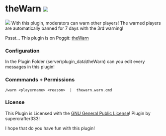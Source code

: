 # theWarn   [![](https://poggit.pmmp.io/shield.state/theWarn)](https://poggit.pmmp.io/p/theWarn)
<a href="https://poggit.pmmp.io/p/theWarn"><img src="https://poggit.pmmp.io/shield.state/theWarn"></a>
With this plugin, moderators can warn other players! The warned players are automatically banned for 7 days with the 3rd warning!

Pssst... This plugin is on Poggit: <a href="https://poggit.pmmp.io/ci/supercrafter333/theWarn">theWarn</a>


### Configuration
In the Plugin Folder (server\plugin_data\theWarn) can you edit every messages in this plugin!


### Commmands + Permissions
``/warn <playername> <reason>  |  thewarn.warn.cmd``


### License
This Plugin is Licensed with the [GNU General Public License](/LICENSE)! Plugin by supercrafter333!



I hope that do you have fun with this plugin!

